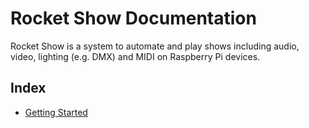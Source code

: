 # Rocket Show Documentation

Rocket Show is a system to automate and play shows including audio, video, lighting (e.g. DMX) and MIDI on Raspberry Pi
devices.

## Index

- [Getting Started](getting-started/getting-started.md)